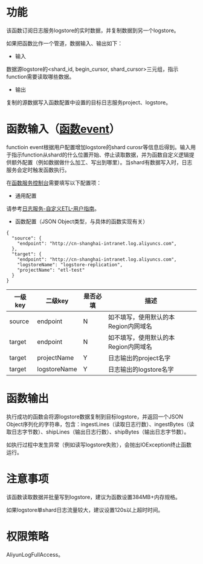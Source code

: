 # 功能 

该函数订阅日志服务logstore的实时数据，并复制数据到另一个logstore。

如果把函数比作一个管道，数据输入、输出如下：

* 输入

数据源logstore的<shard_id, begin_cursor, shard_cursor>三元组，指示function需要读取哪些数据。

* 输出

复制的源数据写入函数配置中设置的目标日志服务project、logstore。

# 函数输入（[函数event](https://help.aliyun.com/document_detail/51885.html)）

functioin event根据用户配置增加logstore的shard curosr等信息后得到。输入用于指示function从shard的什么位置开始、停止读取数据，并为函数自定义逻辑提供额外配置（例如数据做什么加工、写出到哪里）。当shard有数据写入时，日志服务会定时触发函数执行。

在[函数服务控制台](https://fc.console.aliyun.com/#/serviceList/)需要填写以下配置项：

* 通用配置

请参考[日志服务-自定义ETL-用户指南](https://help.aliyun.com/document_detail/60291.html)。

* 函数配置（JSON Object类型，与具体的函数实现有关）

```
{
  "source": {
    "endpoint": "http://cn-shanghai-intranet.log.aliyuncs.com",
  },
  "target": {
    "endpoint": "http://cn-shanghai-intranet.log.aliyuncs.com",
    "logstoreName": "logstore-replication",
    "projectName": "etl-test"
  }
}
```

| 一级key | 二级key | 是否必填 | 描述 |
|--------|---------|--------|------|
| source | endpoint | N | 如不填写，使用默认的本Region内网域名 |
| target | endpoint | N | 如不填写，使用默认的本Region内网域名 |
| target | projectName | Y | 日志输出的project名字 |
| target |  logstoreName | Y | 日志输出的logstore名字 |

# 函数输出

执行成功的函数会将源logstore数据复制到目标logstore，并返回一个JSON Object序列化的字符串，包含：ingestLines（读取日志行数）、ingestBytes（读取日志字节数）、shipLines（输出日志行数）、shipBytes（输出日志字节数）。

如执行过程中发生异常（例如读写logstore失败），会抛出IOException终止函数运行。

# 注意事项

该函数读取数据并批量写到logstore，建议为函数设置384MB+内存规格。

如果logstore单shard日志流量较大，建议设置120s以上超时时间。

# 权限策略

AliyunLogFullAccess。
